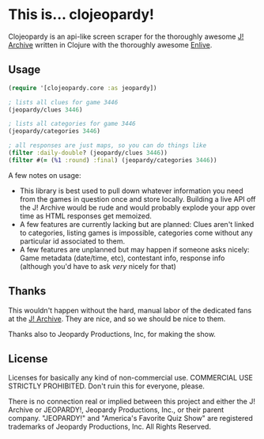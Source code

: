 # This is... clojeopardy!

Clojeopardy is an api-like screen scraper for the thoroughly awesome [J! Archive](http://j-archive.com/) written in Clojure with the thoroughly awesome [Enlive](https://github.com/cgrand/enlive).

## Usage

```clj
(require '[clojeopardy.core :as jeopardy])

; lists all clues for game 3446
(jeopardy/clues 3446)

; lists all categories for game 3446
(jeopardy/categories 3446)

; all responses are just maps, so you can do things like
(filter :daily-double? (jeopardy/clues 3446))
(filter #(= (%1 :round) :final) (jeopardy/categories 3446))
```

A few notes on usage:

* This library is best used to pull down whatever information you need from the games in question once and store locally. Building a live API off the J! Archive would be rude and would probably explode your app over time as HTML responses get memoized.
* A few features are currently lacking but are planned: Clues aren't linked to categories, listing games is impossible, categories come without any particular id associated to them.
* A few features are unplanned but may happen if someone asks nicely: Game metadata (date/time, etc), contestant info, response info (although you'd have to ask *very* nicely for that)

## Thanks

This wouldn't happen without the hard, manual labor of the dedicated fans at the [J! Archive](http://j-archive.com/). They are nice, and so we should be nice to them.

Thanks also to Jeopardy Productions, Inc, for making the show.

## License

Licenses for basically any kind of non-commercial use. COMMERCIAL USE STRICTLY PROHIBITED. Don't ruin this for everyone, please.

There is no connection real or implied between this project and either the J! Archive or JEOPARDY!, Jeopardy Productions, Inc., or their parent company. "JEOPARDY!" and "America's Favorite Quiz Show" are registered trademarks of Jeopardy Productions, Inc. All Rights Reserved.
